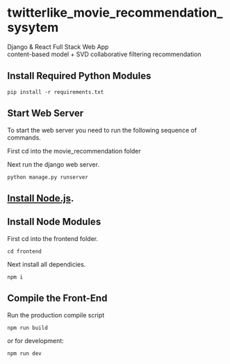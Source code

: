 # twitterlike_movie_recommendation_sysytem
Django & React Full Stack Web App<br />
content-based model + SVD collaborative filtering recommendation


## Install Required Python Modules
    pip install -r requirements.txt

## Start Web Server
To start the web server you need to run the following sequence of commands.

First cd into the movie_recommendation folder <br />

Next run the django web server.<br />

    python manage.py runserver

## [Install Node.js](https://nodejs.org/en/).
## Install Node Modules
First cd into the frontend folder.

    cd frontend
Next install all dependicies.

    npm i
## Compile the Front-End
Run the production compile script

    npm run build
or for development:

    npm run dev
